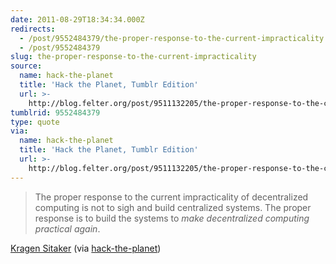 ```yaml
---
date: 2011-08-29T18:34:34.000Z
redirects:
  - /post/9552484379/the-proper-response-to-the-current-impracticality
  - /post/9552484379
slug: the-proper-response-to-the-current-impracticality
source:
  name: hack-the-planet
  title: 'Hack the Planet, Tumblr Edition'
  url: >-
    http://blog.felter.org/post/9511132205/the-proper-response-to-the-current-impracticality
tumblrid: 9552484379
type: quote
via:
  name: hack-the-planet
  title: 'Hack the Planet, Tumblr Edition'
  url: >-
    http://blog.felter.org/post/9511132205/the-proper-response-to-the-current-impracticality
---
```

> The proper response to the current impracticality of decentralized computing is not to sigh and build centralized systems. The proper response is to build the systems to <em>make decentralized computing practical again</em>.

<a href="http://lists.canonical.org/pipermail/kragen-tol/2011-August/000938.html">Kragen Sitaker</a> (via <a href="http://blog.felter.org/" class="tumblr_blog">hack-the-planet</a>)

